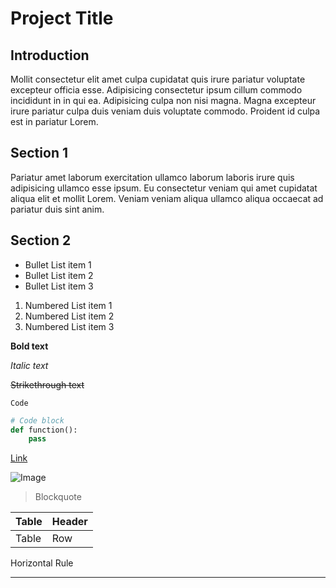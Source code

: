 # Project Title

## Introduction

Mollit consectetur elit amet culpa cupidatat quis irure pariatur voluptate excepteur officia esse. Adipisicing consectetur ipsum cillum commodo incididunt in in qui ea. Adipisicing culpa non nisi magna. Magna excepteur irure pariatur culpa duis veniam duis voluptate commodo. Proident id culpa est in pariatur Lorem.


## Section 1

Pariatur amet laborum exercitation ullamco laborum laboris irure quis adipisicing ullamco esse ipsum. Eu consectetur veniam qui amet cupidatat aliqua elit et mollit Lorem. Veniam veniam aliqua ullamco aliqua occaecat ad pariatur duis sint anim.

## Section 2

- Bullet List item 1
- Bullet List item 2
- Bullet List item 3

1. Numbered List item 1
2. Numbered List item 2
3. Numbered List item 3

**Bold text**

_Italic text_

~~Strikethrough text~~

`Code`

```python
# Code block
def function():
    pass
```

[Link](www.google.com)

![Image](https://www.google.com/images/branding/googlelogo/1x/googlelogo_color_272x92dp.png)

> Blockquote

| Table | Header |
| ----- | ------ |
| Table | Row    |

Horizontal Rule

---



<script type="text/javascript" src="http://cdn.mathjax.org/mathjax/latest/MathJax.js?config=TeX-AMS-MML_HTMLorMML"></script>
<script type="text/x-mathjax-config">
  MathJax.Hub.Config({ tex2jax: {inlineMath: [['$', '$']]}, messageStyle: "none" });
</script>

